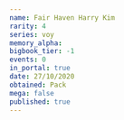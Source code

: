 ```yaml
---
name: Fair Haven Harry Kim
rarity: 4
series: voy
memory_alpha:
bigbook_tier: -1
events: 0
in_portal: true
date: 27/10/2020
obtained: Pack
mega: false
published: true
---
```



